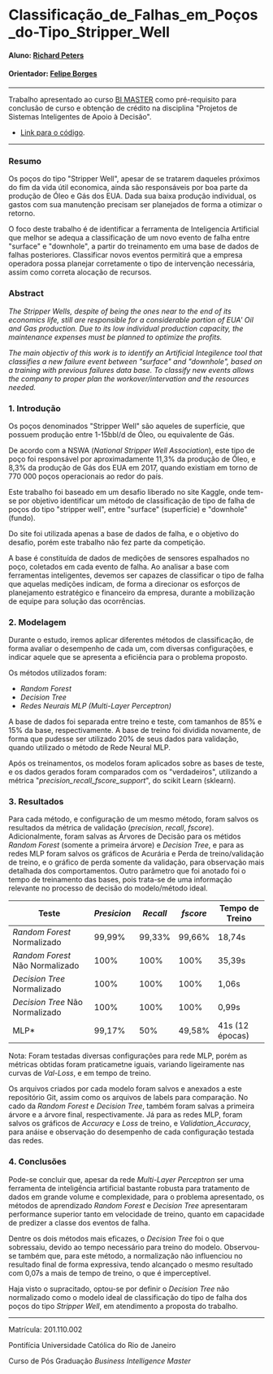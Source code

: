 # Classificação_de_Falhas_em_Poços_do-Tipo_Stripper_Well

#### Aluno: [Richard Peters](https://github.com/richpe87)
#### Orientador: [Felipe Borges](https://github.com/FelipeBorgesC)

---

Trabalho apresentado ao curso [BI MASTER](https://ica.puc-rio.ai/bi-master) como pré-requisito para conclusão de curso e obtenção de crédito na disciplina "Projetos de Sistemas Inteligentes de Apoio à Decisão".

- [Link para o código](https://github.com/richpe87/TCC_MasterBI). 

---

### Resumo

Os poços do tipo "Stripper Well", apesar de se tratarem daqueles próximos do fim da vida útil economica, ainda são responsáveis por boa parte da produção de Óleo e Gás dos EUA. Dada sua baixa produção individual, os gastos com sua manutenção precisam ser planejados de forma a otimizar o retorno. 

O foco deste trabalho é de identificar a ferramenta de Inteligencia Artificial que melhor se adequa a classificação de um novo evento de falha entre "surface" e "downhole", a partir do treinamento em uma base de dados de falhas posteriores. Classificar novos eventos permitirá que a empresa operadora possa planejar corretamente o tipo de intervenção necessária, assim como correta alocação de recursos. 


### Abstract 

*The Stripper Wells, despite of being the ones near to the end of its economics life, still are responsible for a considerable portion of EUA' Oil and Gas production. Due to its low individual production capacity, the maintenance expenses must be planned to optimize the profits.*

*The main objectiv of this work is to identify an Artificial Integilence tool that classifies a new failure event between "surface" and "downhole", based on a training with previous failures data base. To classify new events allows the company to proper plan the workover/intervation and the resources needed.*  

### 1. Introdução

Os poços denominados "Stripper Well" são aqueles de superfície, que possuem produção entre 1-15bbl/d de Óleo, ou equivalente de Gás. 

De acordo com a NSWA (*National Stripper Well Association*), este tipo de poço foi responsável por aproximadamente 11,3% da produção de Óleo, e 8,3% da produção de Gás dos EUA em 2017, quando existiam em torno de 770 000 poços operacionais ao redor do país.  

Este trabalho foi baseado em um desafio liberado no site Kaggle, onde tem-se por objetivo identificar um método de classificação de tipo de falha de poços do tipo "stripper well", entre "surface" (superfície) e "downhole" (fundo). 

Do site foi utilizada apenas a base de dados de falha, e o objetivo do desafio, porém este trabalho não fez parte da competição.

A base é constituída de dados de medições de sensores espalhados no poço, coletados em cada evento de falha. Ao analisar a base com ferramentas inteligentes, devemos ser capazes de classificar o tipo de falha que aquelas medições indicam, de forma a direcionar os esforços de planejamento estratégico e financeiro da empresa, durante a mobilização de equipe para solução das ocorrências. 


### 2. Modelagem

Durante o estudo, iremos aplicar diferentes métodos de classificação, de forma avaliar o desempenho de cada um, com diversas configurações, e indicar aquele que se apresenta a eficiência para o problema proposto.

Os métodos utilizados foram:

-	*Random Forest*
-	*Decision Tree*
-	*Redes Neurais MLP (Multi-Layer Perceptron)*

A base de dados foi separada entre treino e teste, com tamanhos de 85% e 15% da base, respectivamente. A base de treino foi dividida novamente, de forma que pudesse ser utilizado 20% de seus dados para validação, quando utilizado o método de Rede Neural MLP.

Após os treinamentos, os modelos foram aplicados sobre as bases de teste, e os dados gerados foram comparados com os "verdadeiros", utilizando a métrica "*precision_recall_fscore_support*", do scikit Learn (sklearn). 

### 3. Resultados

Para cada método, e configuração de um mesmo método, foram salvos os resultados da métrica de validação (*precision*, *recall*, *fscore*). Adicionalmente, foram salvas as Árvores de Decisão para os métidos *Random Forest* (somente a primeira árvore) e *Decision Tree*, e para as redes MLP foram salvos os gráficos de Acurária e Perda de treino/validação de treino, e o gráfico de perda somente da validação, para observação mais detalhada dos comportamentos. Outro parâmetro que foi anotado foi o tempo de treinamento das bases, pois trata-se de uma informação relevante no processo de decisão do modelo/método ideal.

|**Teste**|**_Presicion_**|**_Recall_**|**_fscore_**|**Tempo de Treino**|
|---|---|---|---|---|
|*Random Forest* Normalizado|99,99%|99,33%|99,66%|18,74s|
|*Random Forest* Não Normalizado|100%|100%|100%|35,39s|
|*Decision Tree* Normalizado|100%|100%|100%|1,06s|
|*Decision Tree* Não Normalizado|100%|100%|100%|0,99s|
|MLP*|99,17%|50%|49,58%|41s (12 épocas)|

Nota: Foram testadas diversas configurações para rede MLP, porém as métricas obtidas foram praticametne iguais, variando ligeiramente nas curvas de _Val-Loss_, e em tempo de treino.

Os arquivos criados por cada modelo foram salvos e anexados a este repositório Git, assim como os arquivos de labels para comparação. No cado da *Random Forest* e *Decision Tree*, também foram salvas a primeira árvore e a árvore final, respectivamente. Já para as redes MLP, foram salvos os gráficos de *Accuracy* e *Loss* de treino, e *Validation_Accuracy*, para anáise e observação do desempenho de cada configuração testada das redes. 

### 4. Conclusões

Pode-se concluir que, apesar da rede *Multi-Layer Perceptron* ser uma ferramenta de inteligência artificial bastante robusta para tratamento de dados em grande volume e complexidade, para o problema apresentado, os métodos de aprendizado *Random Forest* e *Decision Tree* apresentaram performance superior tanto em velocidade de treino, quanto em capacidade de predizer a classe dos eventos de falha.

Dentre os dois métodos mais eficazes, o *Decision Tree* foi o que sobressaiu, devido ao tempo necessário para treino do modelo. Observou-se também que, para este método, a normalização não influenciou no resultado final de forma expressiva, tendo alcançado o mesmo resultado com 0,07s a mais de tempo de treino, o que é imperceptível.

Haja visto o supracitado, optou-se por definir o *Decision Tree* não normalizado como o modelo ideal de classificação do tipo de falha dos poços do tipo *Stripper Well*, em atendimento a proposta do trabalho. 

---

Matrícula: 201.110.002

Pontifícia Universidade Católica do Rio de Janeiro

Curso de Pós Graduação *Business Intelligence Master*
